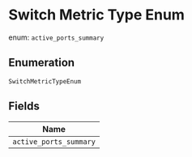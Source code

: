 
# Switch Metric Type Enum

enum: `active_ports_summary`

## Enumeration

`SwitchMetricTypeEnum`

## Fields

| Name |
|  --- |
| `active_ports_summary` |

